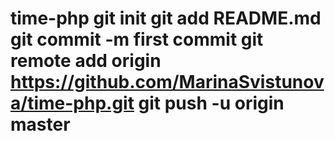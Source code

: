 # time-php git init git add README.md git commit -m first commit git remote add origin https://github.com/MarinaSvistunova/time-php.git git push -u origin master
